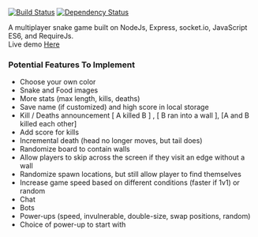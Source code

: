 [![Build Status](https://travis-ci.org/simondiep/node-multiplayer-snake.svg?branch=master)](https://travis-ci.org/simondiep/node-multiplayer-snake)
[![Dependency Status](https://david-dm.org/simondiep/node-multiplayer-snake/status.svg?style=flat)](https://david-dm.org/simondiep/node-multiplayer-snake)  

A multiplayer snake game built on NodeJs, Express, socket.io, JavaScript ES6, and RequireJs.  
Live demo [Here](https://node-multiplayer-snake.herokuapp.com/)

### Potential Features To Implement

 - Choose your own color
 - Snake and Food images
 - More stats (max length, kills, deaths)
 - Save name (if customized) and high score in local storage
 - Kill / Deaths announcement [ A killed B ] , [ B ran into a wall ], [A and B killed each other]
 - Add score for kills
 - Incremental death (head no longer moves, but tail does)
 - Randomize board to contain walls
 - Allow players to skip across the screen if they visit an edge without a wall
 - Randomize spawn locations, but still allow player to find themselves
 - Increase game speed based on different conditions (faster if 1v1) or random
 - Chat
 - Bots
 - Power-ups (speed, invulnerable, double-size, swap positions, random)
 - Choice of power-up to start with